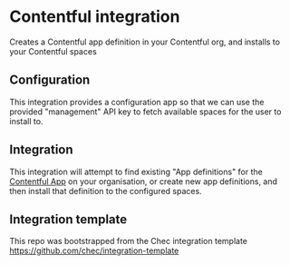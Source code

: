 # Contentful integration

Creates a Contentful app definition in your Contentful org, and installs to your Contentful spaces

## Configuration

This integration provides a configuration app so that we can use the provided "management" API key to fetch available
spaces for the user to install to.

## Integration

This integration will attempt to find existing "App definitions" for the
[Contentful App](https://github.com/chec/contentful-app) on your organisation, or create new app definitions, and then
install that definition to the configured spaces.

## Integration template

This repo was bootstrapped from the Chec integration template https://github.com/chec/integration-template
